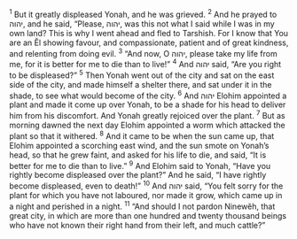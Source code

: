 <sup>1</sup> But it greatly displeased Yonah, and he was grieved.
<sup>2</sup> And he prayed to יהוה, and he said, “Please, יהוה, was this not what I said while I was in my own land? This is why I went ahead and fled to Tarshish. For I know that You are an Ĕl showing favour, and compassionate, patient and of great kindness, and relenting from doing evil.
<sup>3</sup> “And now, O יהוה, please take my life from me, for it is better for me to die than to live!”
<sup>4</sup> And יהוה said, “Are you right to be displeased?”
<sup>5</sup> Then Yonah went out of the city and sat on the east side of the city, and made himself a shelter there, and sat under it in the shade, to see what would become of the city.
<sup>6</sup> And יהוה Elohim appointed a plant and made it come up over Yonah, to be a shade for his head to deliver him from his discomfort. And Yonah greatly rejoiced over the plant.
<sup>7</sup> But as morning dawned the next day Elohim appointed a worm which attacked the plant so that it withered.
<sup>8</sup> And it came to be when the sun came up, that Elohim appointed a scorching east wind, and the sun smote on Yonah’s head, so that he grew faint, and asked for his life to die, and said, “It is better for me to die than to live.”
<sup>9</sup> And Elohim said to Yonah, “Have you rightly become displeased over the plant?” And he said, “I have rightly become displeased, even to death!”
<sup>10</sup> And יהוה said, “You felt sorry for the plant for which you have not laboured, nor made it grow, which came up in a night and perished in a night.
<sup>11</sup> “And should I not pardon Ninewĕh, that great city, in which are more than one hundred and twenty thousand beings who have not known their right hand from their left, and much cattle?”
